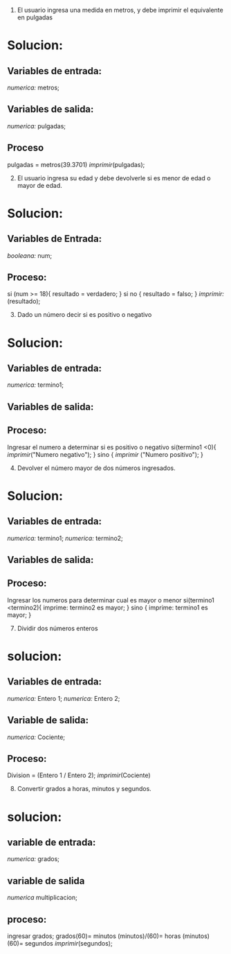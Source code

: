 1. El usuario ingresa una medida en metros, y debe imprimir el equivalente en pulgadas

# Solucion:

## Variables de entrada:
*numerica:* metros;

## Variables de salida:
*numerica:* pulgadas;

## Proceso
pulgadas = metros(39.3701)
*imprimir*(pulgadas);

2. El usuario ingresa su edad y debe devolverle si es menor de edad o mayor de edad.

# Solucion:

## Variables de Entrada:
*booleana:* num;

## Proceso:
si (num >= 18){
    resultado = verdadero;
} si no {
    resultado = falso;
}
*imprimir:* (resultado);

3. Dado un número decir si es positivo o negativo

# Solucion:

## Variables de entrada:
*numerica:* termino1;

## Variables de salida:

## Proceso:
Ingresar el numero a determinar si es positivo o negativo
si(termino1 <0){
    *imprimir*("Numero negativo");
}
sino {
    *imprimir* ("Numero positivo");
}

4. Devolver el número mayor de dos números ingresados.
# Solucion:

## Variables de entrada:
*numerica:* termino1;
*numerica:* termino2;

## Variables de salida:

## Proceso:
Ingresar los numeros para determinar cual es mayor o menor
si(termino1 <termino2){
    imprime: termino2 es mayor;
}
sino {
    imprime: termino1 es mayor;
}

7. Dividir dos números enteros

# solucion:

## Variables de entrada:
*numerica:* Entero 1;
*numerica:* Entero 2;

## Variable de salida:
*numerica:* Cociente;

## Proceso:
Division = (Entero 1 / Entero 2);
*imprimir*(Cociente)

8. Convertir grados a horas, minutos y segundos.

# solucion:

## variable de entrada:
*numerica:* grados;

## variable de salida
*numerica* multiplicacion;

## proceso:
ingresar grados;
grados(60)= minutos
(minutos)/(60)= horas
(minutos)(60)= segundos
*imprimir*(segundos);